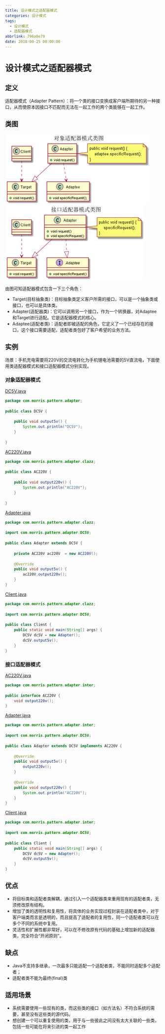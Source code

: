 ```yaml
---
title: 设计模式之适配器模式
categories: 设计模式
tags:
  - 设计模式
  - 适配器模式
abbrlink: 796a0e79
date: 2018-09-25 00:00:00
---
```


# 设计模式之适配器模式

## 定义
适配器模式（Adapter Pattern）：将一个类的接口变换成客户端所期待的另一种接口，从而使原本因接口不匹配而无法在一起工作的两个类能够在一起工作。

## 类图
![对象适配器模式类图](https://github.com/morris131/morris-book/raw/master/%E5%90%8E%E7%AB%AF%E5%BC%80%E5%8F%91/Java/%E8%AE%BE%E8%AE%A1%E6%A8%A1%E5%BC%8F/images/%E5%AF%B9%E8%B1%A1%E9%80%82%E9%85%8D%E5%99%A8%E6%A8%A1%E5%BC%8F%E7%B1%BB%E5%9B%BE.png)
![接口适配器模式类图](https://github.com/morris131/morris-book/raw/master/%E5%90%8E%E7%AB%AF%E5%BC%80%E5%8F%91/Java/%E8%AE%BE%E8%AE%A1%E6%A8%A1%E5%BC%8F/images/%E6%8E%A5%E5%8F%A3%E9%80%82%E9%85%8D%E5%99%A8%E6%A8%A1%E5%BC%8F%E7%B1%BB%E5%9B%BE.png)

由图可知适配器模式包含一下三个角色：
- Target(目标抽象类)：目标抽象类定义客户所需的接口，可以是一个抽象类或接口，也可以是具体类。
- Adapter(适配器类)：它可以调用另一个接口，作为一个转换器，对Adaptee和Target进行适配。它是适配器模式的核心。
- Adaptee(适配者类)：适配者即被适配的角色，它定义了一个已经存在的接口，这个接口需要适配，适配者类包好了客户希望的业务方法。

## 实例
场景：手机充电需要将220V的交流电转化为手机锂电池需要的5V直流电，下面使用类适配器模式和接口适配器模式分别实现。

### 对象适配器模式
[DC5V.java](https://github.com/morris131/morris-book/tree/master/%E5%90%8E%E7%AB%AF%E5%BC%80%E5%8F%91/Java/%E8%AE%BE%E8%AE%A1%E6%A8%A1%E5%BC%8F/pattern/src/main/java/com/morris/pattern/adapter/DC5V.java)
```java
package com.morris.pattern.adapter;

public class DC5V {

    public void output5v() {
        System.out.println("DC5V");
    }

}
```
[AC220V.java](https://github.com/morris131/morris-book/tree/master/%E5%90%8E%E7%AB%AF%E5%BC%80%E5%8F%91/Java/%E8%AE%BE%E8%AE%A1%E6%A8%A1%E5%BC%8F/pattern/src/main/java/com/morris/pattern/adapter/clazz/AC220V.java)
```java
package com.morris.pattern.adapter.clazz;

public class AC220V {

    public void output220v() {
        System.out.println("AC220V");
    }

}
```
[Adapter.java](https://github.com/morris131/morris-book/tree/master/%E5%90%8E%E7%AB%AF%E5%BC%80%E5%8F%91/Java/%E8%AE%BE%E8%AE%A1%E6%A8%A1%E5%BC%8F/pattern/src/main/java/com/morris/pattern/adapter/clazz/Adapter.java)
```java
package com.morris.pattern.adapter.clazz;

import com.morris.pattern.adapter.DC5V;

public class Adapter extends DC5V {

    private AC220V ac220V  = new AC220V();

    @Override
    public void output5v() {
        ac220V.output220v();
    }
}
```
[Client.java](https://github.com/morris131/morris-book/tree/master/%E5%90%8E%E7%AB%AF%E5%BC%80%E5%8F%91/Java/%E8%AE%BE%E8%AE%A1%E6%A8%A1%E5%BC%8F/pattern/src/main/java/com/morris/pattern/adapter/clazz/Client.java)
```java
package com.morris.pattern.adapter.clazz;

import com.morris.pattern.adapter.DC5V;

public class Client {
    public static void main(String[] args) {
        DC5V dc5V = new Adapter();
        dc5V.output5v();
    }
}
```

### 接口适配器模式
[AC220V.java](https://github.com/morris131/morris-book/tree/master/%E5%90%8E%E7%AB%AF%E5%BC%80%E5%8F%91/Java/%E8%AE%BE%E8%AE%A1%E6%A8%A1%E5%BC%8F/pattern/src/main/java/com/morris/pattern/adapter/inter/AC220V.java)
```java
package com.morris.pattern.adapter.inter;

public interface AC220V {
    void output220v();
}
```
[Adapter.java](https://github.com/morris131/morris-book/tree/master/%E5%90%8E%E7%AB%AF%E5%BC%80%E5%8F%91/Java/%E8%AE%BE%E8%AE%A1%E6%A8%A1%E5%BC%8F/pattern/src/main/java/com/morris/pattern/adapter/inter/Adapter.java)
```java
package com.morris.pattern.adapter.inter;

import com.morris.pattern.adapter.DC5V;

public class Adapter extends DC5V implements AC220V {

    @Override
    public void output5v() {
        output220v();
    }

    @Override
    public void output220v() {
        System.out.println("AC220V");
    }
}
```
[Client.java](https://github.com/morris131/morris-book/tree/master/%E5%90%8E%E7%AB%AF%E5%BC%80%E5%8F%91/Java/%E8%AE%BE%E8%AE%A1%E6%A8%A1%E5%BC%8F/pattern/src/main/java/com/morris/pattern/adapter/inter/Client.java)
```java
package com.morris.pattern.adapter.inter;

import com.morris.pattern.adapter.DC5V;

public class Client {
    public static void main(String[] args) {
        DC5V dc5V = new Adapter();
        dc5V.output5v();
    }
}
```

## 优点
- 将目标类和适配者类解耦，通过引入一个适配器类来重用现有的适配者类，无须修改原有结构。
- 增加了类的透明性和复用性，将具体的业务实现过程封装在适配者类中，对于客户端类而言是透明的，而且提高了适配者的复用性，同一个适配者类可以在多个不同的系统中复用。
- 灵活性和扩展性都非常好，可以在不修改原有代码的基础上增加新的适配器类，完全符合“开闭原则”。

## 缺点
- Java不支持多继承，一次最多只能适配一个适配者类，不能同时适配多个适配者；
- 适配者类不能为最终(final)类

## 适用场景
- 系统需要使用一些现有的类，而这些类的接口（如方法名）不符合系统的需要，甚至没有这些类的源代码。
- 想创建一个可以重复使用的类，用于与一些彼此之间没有太大关联的一些类，包括一些可能在将来引进的类一起工作